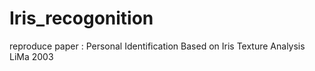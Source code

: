 # Iris_recogonition
reproduce paper : Personal Identification Based on Iris Texture Analysis LiMa 2003
